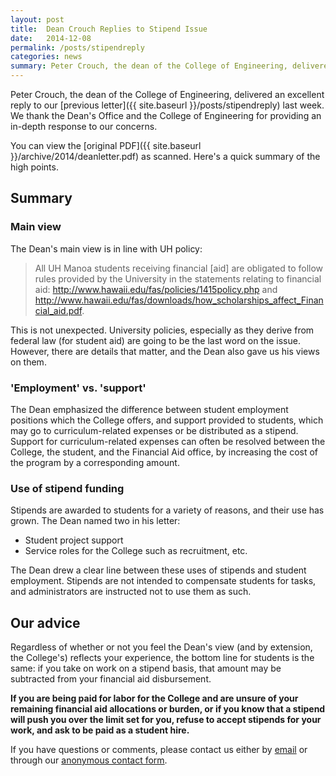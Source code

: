 ```yaml
---
layout: post
title:  Dean Crouch Replies to Stipend Issue
date:   2014-12-08
permalink: /posts/stipendreply
categories: news
summary: Peter Crouch, the dean of the College of Engineering, delivered an excellent reply to our previous letter last week.  We thank the Dean's Office and the College of Engineering for providing an in-depth response to our concerns.
---
```


Peter Crouch, the dean of the College of Engineering, delivered an excellent reply to 
our [previous letter]({{ site.baseurl }}/posts/stipendreply) last week. We thank the Dean's Office and the College of Engineering for providing an in-depth response to our concerns.

You can
view the [original PDF]({{ site.baseurl }}/archive/2014/deanletter.pdf) as scanned. Here's a quick summary of the high points.

## Summary

### Main view ###

The Dean's main view is in line with UH policy:

> All UH Manoa students receiving financial [aid] are obligated to follow rules provided by the University in the statements relating to financial aid: http://www.hawaii.edu/fas/policies/1415policy.php and http://www.hawaii.edu/fas/downloads/how_scholarships_affect_Financial_aid.pdf.

This is not unexpected. University policies, especially as they derive from federal law (for student aid) are going to be the last word on the issue. However, there are details that matter, and the Dean also gave us his views on them.

### 'Employment' vs. 'support' ###

The Dean emphasized the difference between student employment positions which the College offers, and support provided to students, which may go to curriculum-related expenses or be distributed as a stipend. Support for curriculum-related expenses can often be resolved between the College, the student, and the Financial Aid office, by increasing the cost of the program by a corresponding amount.

### Use of stipend funding ###

Stipends are awarded to students for a variety of reasons, and their use has grown. The Dean named two in his letter:

- Student project support
- Service roles for the College such as recruitment, etc.

The Dean drew a clear line between these uses of stipends and student employment. Stipends are not intended to compensate students for tasks, and administrators are instructed not to use them as such.

## Our advice ##

Regardless of whether or not you feel the Dean's view (and by
extension, the College's) reflects your experience, the bottom line for students is the same: if you take on work on
a stipend basis, that amount may be subtracted from your financial aid disbursement.

**If you are being paid for labor for the College and are unsure of your remaining financial aid allocations or burden, or if
you know that a stipend will push you over the limit set for you, refuse to
accept stipends for your work, and ask to be paid as a student hire.**

If you have questions or comments, please contact us either by
[email](uheesab@gmail.com) or through our
[anonymous contact form](http://www-ee.eng.hawaii.edu/~eesab/contact/).
